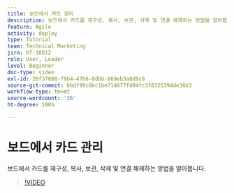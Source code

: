 ```yaml
---
title: 보드에서 카드 관리
description: 보드에서 카드를 재구성, 복사, 보관, 삭제 및 연결 해제하는 방법을 알아봅니다.
feature: Agile
activity: deploy
type: Tutorial
team: Technical Marketing
jira: KT-10812
role: User, Leader
level: Beginner
doc-type: video
exl-id: 26f37808-f9b4-47b6-8dbb-869eb3a8d9c9
source-git-commit: bbdf99c6bc1be714077fd94fc3f8325394de36b3
workflow-type: tm+mt
source-wordcount: '36'
ht-degree: 100%

---
```


# 보드에서 카드 관리

보드에서 카드를 재구성, 복사, 보관, 삭제 및 연결 해제하는 방법을 알아봅니다.

>[!VIDEO](https://video.tv.adobe.com/v/3422923/?quality=12&learn=on&enablevpops=1&captions=kor)
